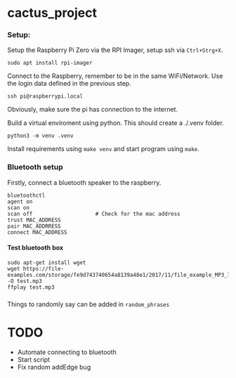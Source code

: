 # cactus_project

### Setup:
Setup the Raspberry Pi Zero via the RPI Imager, setup ssh via `Ctrl+Strg+X`.
```
sudo apt install rpi-imager
```

Connect to the Raspberry, remember to be in the same WiFi/Network. Use the login data defined in the previous step.
```
ssh pi@raspberrypi.local
```

Obviously, make sure the pi has connection to the internet.

Build a virtual enviroment using python. This should create a ./.venv folder.
```
python3 -m venv .venv
```

Install requirements using `make venv` and start program using `make`.

### Bluetooth setup
Firstly, connect a bluetooth speaker to the raspberry.
```
bluetoothctl
agent on
scan on
scan off                    # Check for the mac address
trust MAC_ADDRESS
pair MAC_ADDRRESS
connect MAC_ADDRESS
```

#### Test bluetooth box
```
sudo apt-get install wget
wget https://file-examples.com/storage/fe9d743740654a8139a48e1/2017/11/file_example_MP3_700KB.mp3 -O test.mp3
ffplay test.mp3
```

###
Things to randomly say can be added in `random_phrases`


# TODO
- Automate connecting to bluetooth
- Start script
- Fix random addEdge bug
